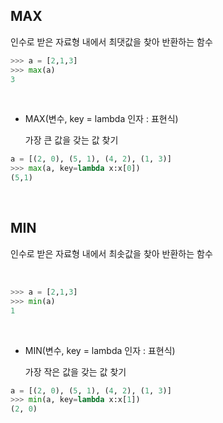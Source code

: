 ## **MAX**

인수로 받은 자료형 내에서 최댓값을 찾아 반환하는 함수

```python
>>> a = [2,1,3]
>>> max(a)
3
```
<br>

* MAX(변수, key = lambda 인자 : 표현식)<br>

    가장 큰 값을 갖는 값 찾기<br>

```python
a = [(2, 0), (5, 1), (4, 2), (1, 3)]
>>> max(a, key=lambda x:x[0])
(5,1)
```
<br>

## **MIN**

인수로 받은 자료형 내에서 최솟값을 찾아 반환하는 함수

<br>

```python
>>> a = [2,1,3]
>>> min(a)
1
```
<br>

* MIN(변수, key = lambda 인자 : 표현식)<br>

    가장 작은 값을 갖는 값 찾기<br>

```python
a = [(2, 0), (5, 1), (4, 2), (1, 3)]
>>> min(a, key=lambda x:x[1])
(2, 0)
```